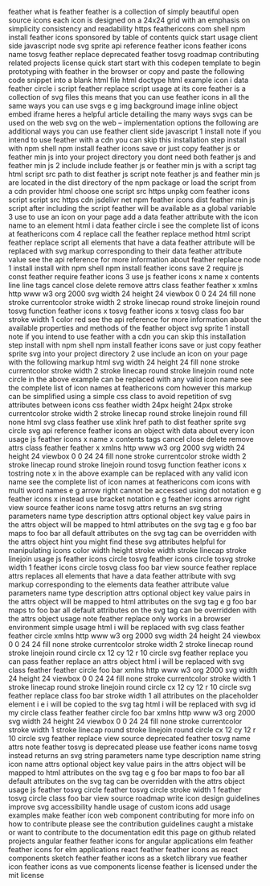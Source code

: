 feather what is feather feather is a collection of simply beautiful open source icons each icon is designed on a 24x24 grid with an emphasis on simplicity consistency and readability https feathericons com shell npm install feather icons sponsored by table of contents quick start usage client side javascript node svg sprite api reference feather icons feather icons name tosvg feather replace deprecated feather tosvg roadmap contributing related projects license quick start start with this codepen template to begin prototyping with feather in the browser or copy and paste the following code snippet into a blank html file html doctype html example icon i data feather circle i script feather replace script usage at its core feather is a collection of svg files this means that you can use feather icons in all the same ways you can use svgs e g img background image inline object embed iframe heres a helpful article detailing the many ways svgs can be used on the web svg on the web – implementation options the following are additional ways you can use feather client side javascript 1 install note if you intend to use feather with a cdn you can skip this installation step install with npm shell npm install feather icons save or just copy feather js or feather min js into your project directory you dont need both feather js and feather min js 2 include include feather js or feather min js with a script tag html script src path to dist feather js script note feather js and feather min js are located in the dist directory of the npm package or load the script from a cdn provider html choose one script src https unpkg com feather icons script script src https cdn jsdelivr net npm feather icons dist feather min js script after including the script feather will be available as a global variable 3 use to use an icon on your page add a data feather attribute with the icon name to an element html i data feather circle i see the complete list of icons at feathericons com 4 replace call the feather replace method html script feather replace script all elements that have a data feather attribute will be replaced with svg markup corresponding to their data feather attribute value see the api reference for more information about feather replace node 1 install install with npm shell npm install feather icons save 2 require js const feather require feather icons 3 use js feather icons x name x contents line line tags cancel close delete remove attrs class feather feather x xmlns http www w3 org 2000 svg width 24 height 24 viewbox 0 0 24 24 fill none stroke currentcolor stroke width 2 stroke linecap round stroke linejoin round tosvg function feather icons x tosvg feather icons x tosvg class foo bar stroke width 1 color red see the api reference for more information about the available properties and methods of the feather object svg sprite 1 install note if you intend to use feather with a cdn you can skip this installation step install with npm shell npm install feather icons save or just copy feather sprite svg into your project directory 2 use include an icon on your page with the following markup html svg width 24 height 24 fill none stroke currentcolor stroke width 2 stroke linecap round stroke linejoin round note circle in the above example can be replaced with any valid icon name see the complete list of icon names at feathericons com however this markup can be simplified using a simple css class to avoid repetition of svg attributes between icons css feather width 24px height 24px stroke currentcolor stroke width 2 stroke linecap round stroke linejoin round fill none html svg class feather use xlink href path to dist feather sprite svg circle svg api reference feather icons an object with data about every icon usage js feather icons x name x contents tags cancel close delete remove attrs class feather feather x xmlns http www w3 org 2000 svg width 24 height 24 viewbox 0 0 24 24 fill none stroke currentcolor stroke width 2 stroke linecap round stroke linejoin round tosvg function feather icons x tostring note x in the above example can be replaced with any valid icon name see the complete list of icon names at feathericons com icons with multi word names e g arrow right cannot be accessed using dot notation e g feather icons x instead use bracket notation e g feather icons arrow right view source feather icons name tosvg attrs returns an svg string parameters name type description attrs optional object key value pairs in the attrs object will be mapped to html attributes on the svg tag e g foo bar maps to foo bar all default attributes on the svg tag can be overridden with the attrs object hint you might find these svg attributes helpful for manipulating icons color width height stroke width stroke linecap stroke linejoin usage js feather icons circle tosvg feather icons circle tosvg stroke width 1 feather icons circle tosvg class foo bar view source feather replace attrs replaces all elements that have a data feather attribute with svg markup corresponding to the elements data feather attribute value parameters name type description attrs optional object key value pairs in the attrs object will be mapped to html attributes on the svg tag e g foo bar maps to foo bar all default attributes on the svg tag can be overridden with the attrs object usage note feather replace only works in a browser environment simple usage html i will be replaced with svg class feather feather circle xmlns http www w3 org 2000 svg width 24 height 24 viewbox 0 0 24 24 fill none stroke currentcolor stroke width 2 stroke linecap round stroke linejoin round circle cx 12 cy 12 r 10 circle svg feather replace you can pass feather replace an attrs object html i will be replaced with svg class feather feather circle foo bar xmlns http www w3 org 2000 svg width 24 height 24 viewbox 0 0 24 24 fill none stroke currentcolor stroke width 1 stroke linecap round stroke linejoin round circle cx 12 cy 12 r 10 circle svg feather replace class foo bar stroke width 1 all attributes on the placeholder element i e i will be copied to the svg tag html i will be replaced with svg id my circle class feather feather circle foo bar xmlns http www w3 org 2000 svg width 24 height 24 viewbox 0 0 24 24 fill none stroke currentcolor stroke width 1 stroke linecap round stroke linejoin round circle cx 12 cy 12 r 10 circle svg feather replace view source deprecated feather tosvg name attrs note feather tosvg is deprecated please use feather icons name tosvg instead returns an svg string parameters name type description name string icon name attrs optional object key value pairs in the attrs object will be mapped to html attributes on the svg tag e g foo bar maps to foo bar all default attributes on the svg tag can be overridden with the attrs object usage js feather tosvg circle feather tosvg circle stroke width 1 feather tosvg circle class foo bar view source roadmap write icon design guidelines improve svg accessibility handle usage of custom icons add usage examples make feather icon web component contributing for more info on how to contribute please see the contribution guidelines caught a mistake or want to contribute to the documentation edit this page on github related projects angular feather feather icons for angular applications elm feather feather icons for elm applications react feather feather icons as react components sketch feather feather icons as a sketch library vue feather icon feather icons as vue components license feather is licensed under the mit license